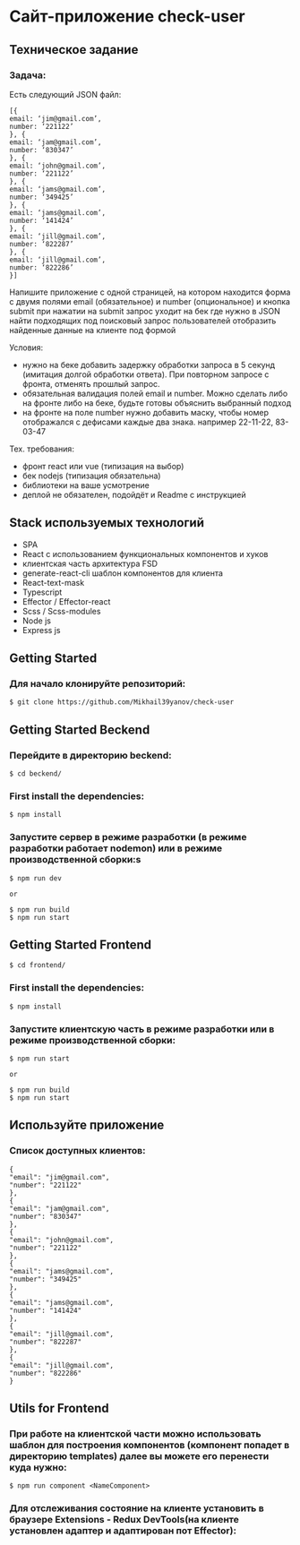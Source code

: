 # Сайт-приложение check-user

## Техническое задание

### Задача:

Есть следующий JSON файл:

    [{
    email: ‘jim@gmail.com’,
    number: ‘221122’
    }, {
    email: ‘jam@gmail.com’,
    number: ‘830347’
    }, {
    email: ‘john@gmail.com’,
    number: ‘221122’
    }, {
    email: ‘jams@gmail.com’,
    number: ‘349425’
    }, {
    email: ‘jams@gmail.com’,
    number: ‘141424’
    }, {
    email: ‘jill@gmail.com’,
    number: ‘822287’
    }, {
    email: ‘jill@gmail.com’,
    number: ‘822286’
    }]

Напишите приложение с одной страницей, на котором находится форма с двумя полями
email (обязательное) и number (опциональное)
и кнопка submit
при нажатии на submit запрос уходит на бек где нужно в JSON найти подходящих под поисковый запрос пользователей
отобразить найденные данные на клиенте под формой

Условия:

- нужно на беке добавить задержку обработки запроса в 5 секунд (имитация долгой обработки ответа). При повторном запросе с фронта, отменять прошлый запрос.
- обязательная валидация полей email и number. Можно сделать либо на фронте либо на беке, будьте готовы объяснить выбранный подход
- на фронте на поле number нужно добавить маску, чтобы номер отображался с дефисами каждые два знака. например 22-11-22, 83-03-47

Тех. требования:

- фронт react или vue (типизация на выбор)
- бек nodejs (типизация обязательна)
- библиотеки на ваше усмотрение
- деплой не обязателен, подойдёт и Readme с инструкцией

## Stack используемых технологий

- SPA
- React с использованием функциональных компонентов и хуков
- клиентская часть архитектура FSD
- generate-react-cli шаблон компонентов для клиента
- React-text-mask
- Typescript
- Effector / Effector-react
- Scss / Scss-modules
- Node js
- Express js

## Getting Started

### Для начало клонируйте репозиторий:

    $ git clone https://github.com/Mikhail39yanov/check-user

## Getting Started Beckend

### Перейдите в директорию beckend:

    $ cd beckend/

### First install the dependencies:

    $ npm install

### Запустите сервер в режиме разработки (в режиме разработки работает nodemon) или в режиме производственной сборки:s

    $ npm run dev

    or

    $ npm run build
    $ npm run start

## Getting Started Frontend

    $ cd frontend/

### First install the dependencies:

    $ npm install

### Запустите клиентскую часть в режиме разработки или в режиме производственной сборки:

    $ npm run start

    or

    $ npm run build
    $ npm run start

## Используйте приложение

### Список доступных клиентов:

    {
    "email": "jim@gmail.com",
    "number": "221122"
    },
    {
    "email": "jam@gmail.com",
    "number": "830347"
    },
    {
    "email": "john@gmail.com",
    "number": "221122"
    },
    {
    "email": "jams@gmail.com",
    "number": "349425"
    },
    {
    "email": "jams@gmail.com",
    "number": "141424"
    },
    {
    "email": "jill@gmail.com",
    "number": "822287"
    },
    {
    "email": "jill@gmail.com",
    "number": "822286"
    }

## Utils for Frontend

### При работе на клиентской части можно использовать шаблон для построения компонентов (компонент попадет в директорию templates) далее вы можете его перенести куда нужно:

    $ npm run component <NameComponent>

### Для отслеживания состояние на клиенте установить в браузере Extensions - Redux DevTools(на клиенте установлен адаптер и адаптирован пот Effector):
